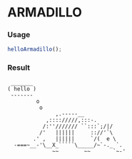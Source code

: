 
ARMADILLO
===

### Usage

```js
helloArmadillo();
```

### Result

```
 _______
( hello )
 -------
         o
          o
               ,.-----__
            ,:::://///,:::-.
           /:''/////// ``:::`;/|/
          /'   ||||||     :://'`\
        .' ,   ||||||     `/(  e \
  -===~__-'\__X_`````\_____/~`-._ `.
              ~~        ~~       `~-'
```
    